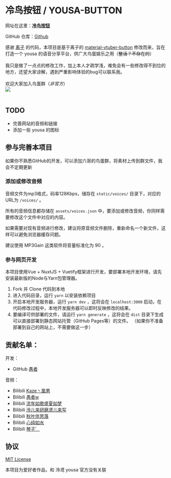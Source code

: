 # 冷鸟按钮 / YOUSA-BUTTON
网址在这里：[**冷鸟按钮**](http://foryousa.icu)

GitHub 仓库：[Github](https://github.com/FOOLISH06/yousa-button.git)

感谢 [离子](https://github.com/lonelyion) 的代码，本项目是基于离子的 [material-vtuber-button](https://github.com/lonelyion/material-vtuber-button.git) 修改而来，旨在打造一个 yousa 的语音分享平台，供广大鸟蛋娱乐之用（~~整活？不存在的~~） 
<br><br>
我只是做了一点点的修改工作，加上本人才疏学浅，难免会有一些修改得不到位的地方，还望大家谅解，遇到严重影响体验的bug可以联系我。   
<br>
欢迎大家加入鸟蛋群（*非官方*）   
<img src="https://cdn.jsdelivr.net/gh/FOOLISH06/yousa-button@master/static/img/鸟蛋群.png">
<br><br>

## TODO
- 完善网站的音频和链接
- 添加一些 yousa 的图标

## 参与完善本项目
如果你不熟悉GitHub的开发，可以添加六哥的鸟蛋群，将素材上传到群文件，我会不定期更新

### 添加或修改音频

音频文件为mp3格式，码率128Kbps，储存在 `static/voices/` 目录下，对应的URL为 `/voices/` 。

所有的音频信息都存储在 `assets/voices.json` 中，要添加或修改音频，你同样需要修改这个文件中对应的内容。 

如果需要对现有音频进行修改，建议将原音频文件删除，重新命名一个新文件，这样可以避免浏览器缓存问题。  

建议使用 MP3Gain 这类软件将音量标准化为 90 。

### 参与网页开发

本项目使用Vue + NuxtJS + Vuetify框架进行开发，要部署本地开发环境，请先安装最新版的Node与Yarn包管理器。  

1. Fork 并 Clone 代码到本地
2. 进入代码目录，运行 `yarn` 以安装依赖项目
3. 开启本地开发服务器，运行 `yarn dev` ，这将会在 `localhost:3000` 启动，在代码修改过程中，本地开发服务器可以即时反映修改的结果。
4. 要编译可供部署的文件，请运行 `yarn generate` ，这将会在 `dist` 目录下生成可以直接部署到静态网站托管（GitHub Pages等）的文件。 （如果你不准备部署到自己的网站上，不需要做这一步）

## 贡献名单：
开发：  
- GitHub [愚者](https://github.com/FOOLISH06)   

音频：   
- Bilibili [Kaze丶風男](https://space.bilibili.com/97374348)  
- Bilibili [愚者w](https://space.bilibili.com/499213967)  
- Bilibili [流年如歌盛夏如梦](https://space.bilibili.com/248818076) 
- Bilibili [泠儿来研磨鸢儿来写](https://space.bilibili.com/51630777)
- Bilibili [秋叶伴思落](https://space.bilibili.com/88790703)
- Bilibili [心纯如水](https://space.bilibili.com/505789935)
- Bilibili [琴子゜](https://space.bilibili.com/14697354)


## 协议

[MIT License](https://github.com/voosc/fubuki-button/blob/master/LICENSE)

本项目为爱好者作品，和 泠鸢 yousa  官方没有关联
